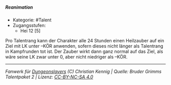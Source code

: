 <!---
Dies ist ein Fanwerk für DUNGEONSLAYERS (C) von Christian Kennig

Quellen:      [Bruder Grimms Talentpaket 2](https://www.f-space.de/ds4/downloads.html)
              [Talentbeschreibungen](https://www.f-space.de/ds4/tools-talentcards.html)
License:      [CC-BY-NC-SA 4.0](https://creativecommons.org/licenses/by-nc-sa/4.0/deed.de)
Richtlinien:  [Fanwerkrichtlinien](https://www.dungeonslayers.net/fanwerk-richtlinien/)
Autor:        Zauberlehrling
-->

##### Reanimation

- Kategorie: #Talent
- Zugangsstufen:
  - Hei 12 [5]

Pro Talentrang kann der Charakter alle 24 Stunden einen Heilzauber auf ein Ziel mit LK unter –KÖR anwenden, sofern dieses nicht länger als Talentrang in Kampfrunden tot ist. Der Zauber wirkt dann ganz normal auf das Ziel, als wäre seine LK zwar unter 0, aber nicht niedriger als –KÖR.

---

_Fanwerk für [Dungeonslayers](https://www.dungeonslayers.net/) (C) Christian Kennig | Quelle: Bruder Grimms Talentpaket 2 | Lizenz: [CC-BY-NC-SA 4.0](https://creativecommons.org/licenses/by-nc-sa/4.0/deed.de)_
